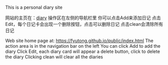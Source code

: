 This is a personal diary site

网站的主页在：[diary](https://fyutong.github.io/public/index.html)
操作区在左侧的导航栏里
你可以点击Add来添加日记
点击Edit，每个日记卡会出现一个删除按钮，点击可以删除日记
点击clean会清除所有日记

Web site home page at: https://fyutong.github.io/public/index.html
The action area is in the navigation bar on the left
You can click Add to add the diary
Click Edit, each diary card will appear a delete button, click to delete the diary
Clicking clean will clear all the diaries

